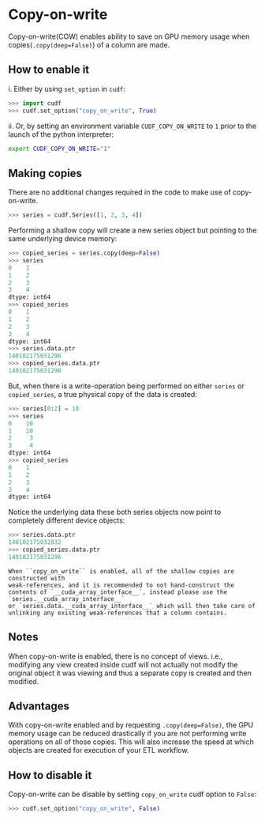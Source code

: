 # Copy-on-write

Copy-on-write(COW) enables ability to save on GPU memory usage when copies(`.copy(deep=False)`) of a column
are made.

## How to enable it

i. Either by using `set_option` in `cudf`:

```python
>>> import cudf
>>> cudf.set_option("copy_on_write", True)
```

ii. Or, by setting an environment variable ``CUDF_COPY_ON_WRITE`` to ``1`` prior to the
launch of the python interpreter:

```bash
export CUDF_COPY_ON_WRITE="1"
```


## Making copies

There are no additional changes required in the code to make use of copy-on-write.

```python
>>> series = cudf.Series([1, 2, 3, 4])
```

Performing a shallow copy will create a new series object but pointing to the
same underlying device memory:

```python
>>> copied_series = series.copy(deep=False)
>>> series
0    1
1    2
2    3
3    4
dtype: int64
>>> copied_series
0    1
1    2
2    3
3    4
dtype: int64
>>> series.data.ptr
140102175031296
>>> copied_series.data.ptr
140102175031296
```

But, when there is a write-operation being performed on either ``series`` or
``copied_series``, a true physical copy of the data is created:

```python
>>> series[0:2] = 10
>>> series
0    10
1    10
2     3
3     4
dtype: int64
>>> copied_series
0    1
1    2
2    3
3    4
dtype: int64
```

Notice the underlying data these both series objects now point to completely
different device objects:

```python
>>> series.data.ptr
140102175032832
>>> copied_series.data.ptr
140102175031296
```

````{Warning}
When ``copy_on_write`` is enabled, all of the shallow copies are constructed with
weak-references, and it is recommended to not hand-construct the contents of `__cuda_array_interface__`, instead please use the `series.__cuda_array_interface__`
or `series.data.__cuda_array_interface__` which will then take care of unlinking any existing weak-references that a column contains.
````

## Notes

When copy-on-write is enabled, there is no concept of views. i.e., modifying any view created inside cudf will not actually not modify
the original object it was viewing and thus a separate copy is created and then modified.

## Advantages

With copy-on-write enabled and by requesting `.copy(deep=False)`, the GPU memory usage can be reduced drastically if you are not performing
write operations on all of those copies. This will also increase the speed at which objects are created for execution of your ETL workflow.

## How to disable it


Copy-on-write can be disable by setting ``copy_on_write`` cudf option to ``False``:

```python
>>> cudf.set_option("copy_on_write", False)
```

